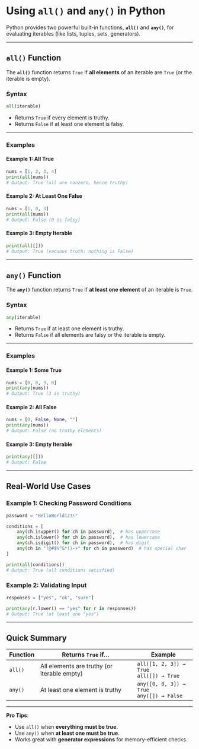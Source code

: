 

# Using `all()` and `any()` in Python

Python provides two powerful built-in functions, **`all()`** and **`any()`**, for evaluating iterables (like lists, tuples, sets, generators).

---

## `all()` Function

The **`all()`** function returns `True` if **all elements** of an iterable are `True` (or the iterable is empty).  

### Syntax
```python
all(iterable)
````

* Returns `True` if every element is truthy.
* Returns `False` if at least one element is falsy.

---

### Examples

#### Example 1: All True

```python
nums = [1, 2, 3, 4]
print(all(nums))  
# Output: True (all are nonzero, hence truthy)
```

#### Example 2: At Least One False

```python
nums = [1, 0, 3]
print(all(nums))  
# Output: False (0 is falsy)
```

#### Example 3: Empty Iterable

```python
print(all([]))  
# Output: True (vacuous truth: nothing is False)
```

---

## `any()` Function

The **`any()`** function returns `True` if **at least one element** of an iterable is `True`.

### Syntax

```python
any(iterable)
```

* Returns `True` if at least one element is truthy.
* Returns `False` if all elements are falsy or the iterable is empty.

---

### Examples

#### Example 1: Some True

```python
nums = [0, 0, 3, 0]
print(any(nums))  
# Output: True (3 is truthy)
```

#### Example 2: All False

```python
nums = [0, False, None, ""]
print(any(nums))  
# Output: False (no truthy elements)
```

#### Example 3: Empty Iterable

```python
print(any([]))  
# Output: False
```

---

## Real-World Use Cases

### Example 1: Checking Password Conditions

```python
password = "HelloWorld123!"

conditions = [
    any(ch.isupper() for ch in password),  # has uppercase
    any(ch.islower() for ch in password),  # has lowercase
    any(ch.isdigit() for ch in password),  # has digit
    any(ch in "!@#$%^&*()-+" for ch in password)  # has special char
]

print(all(conditions))
# Output: True (all conditions satisfied)
```

### Example 2: Validating Input

```python
responses = ["yes", "ok", "sure"]

print(any(r.lower() == "yes" for r in responses))  
# Output: True (at least one "yes")
```

---

## Quick Summary

| Function | Returns `True` if…                          | Example                                        |
| -------- | ------------------------------------------- | ---------------------------------------------- |
| `all()`  | All elements are truthy (or iterable empty) | `all([1, 2, 3]) → True` <br> `all([]) → True`  |
| `any()`  | At least one element is truthy              | `any([0, 0, 3]) → True` <br> `any([]) → False` |

---

 **Pro Tips**:

* Use `all()` when **everything must be true**.
* Use `any()` when **at least one must be true**.
* Works great with **generator expressions** for memory-efficient checks.




